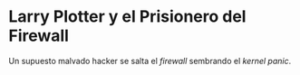 # Larry Plotter y el Prisionero del Firewall

Un supuesto malvado hacker se salta el *firewall* sembrando el *kernel panic*.
